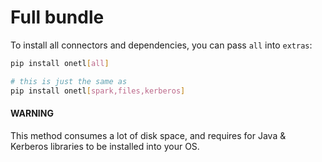 <a id="install-full"></a>

# Full bundle

To install all connectors and dependencies, you can pass `all` into `extras`:

```bash
pip install onetl[all]

# this is just the same as
pip install onetl[spark,files,kerberos]
```

#### WARNING
This method consumes a lot of disk space, and requires for Java & Kerberos libraries to be installed into your OS.
